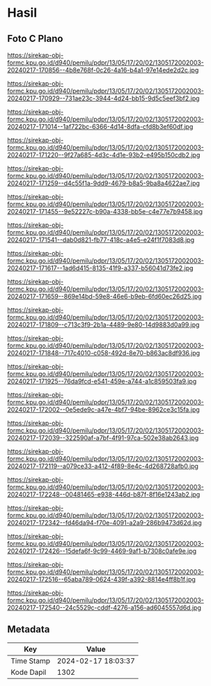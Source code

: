 # Hasil

## Foto C Plano

https://sirekap-obj-formc.kpu.go.id/d940/pemilu/pdpr/13/05/17/20/02/1305172002003-20240217-170856--4b8e768f-0c26-4a16-b4a1-97e14ede2d2c.jpg

https://sirekap-obj-formc.kpu.go.id/d940/pemilu/pdpr/13/05/17/20/02/1305172002003-20240217-170929--731ae23c-3944-4d24-bb15-9d5c5eef3bf2.jpg

https://sirekap-obj-formc.kpu.go.id/d940/pemilu/pdpr/13/05/17/20/02/1305172002003-20240217-171014--1af722bc-6366-4d14-8dfa-cfd8b3ef60df.jpg

https://sirekap-obj-formc.kpu.go.id/d940/pemilu/pdpr/13/05/17/20/02/1305172002003-20240217-171220--9f27a685-4d3c-4d1e-93b2-e495b150cdb2.jpg

https://sirekap-obj-formc.kpu.go.id/d940/pemilu/pdpr/13/05/17/20/02/1305172002003-20240217-171259--d4c55f1a-9dd9-4679-b8a5-9ba8a4622ae7.jpg

https://sirekap-obj-formc.kpu.go.id/d940/pemilu/pdpr/13/05/17/20/02/1305172002003-20240217-171455--9e52227c-b90a-4338-bb5e-c4e77e7b9458.jpg

https://sirekap-obj-formc.kpu.go.id/d940/pemilu/pdpr/13/05/17/20/02/1305172002003-20240217-171541--dab0d821-fb77-418c-a4e5-e24f1f7083d8.jpg

https://sirekap-obj-formc.kpu.go.id/d940/pemilu/pdpr/13/05/17/20/02/1305172002003-20240217-171617--1ad6d415-8135-41f9-a337-b56041d73fe2.jpg

https://sirekap-obj-formc.kpu.go.id/d940/pemilu/pdpr/13/05/17/20/02/1305172002003-20240217-171659--869e14bd-59e8-46e6-b9eb-6fd60ec26d25.jpg

https://sirekap-obj-formc.kpu.go.id/d940/pemilu/pdpr/13/05/17/20/02/1305172002003-20240217-171809--c713c3f9-2b1a-4489-9e80-14d9883d0a99.jpg

https://sirekap-obj-formc.kpu.go.id/d940/pemilu/pdpr/13/05/17/20/02/1305172002003-20240217-171848--717c4010-c058-492d-8e70-b863ac8df936.jpg

https://sirekap-obj-formc.kpu.go.id/d940/pemilu/pdpr/13/05/17/20/02/1305172002003-20240217-171925--76da9fcd-e541-459e-a744-a1c859503fa9.jpg

https://sirekap-obj-formc.kpu.go.id/d940/pemilu/pdpr/13/05/17/20/02/1305172002003-20240217-172002--0e5ede9c-a47e-4bf7-94be-8962ce3c15fa.jpg

https://sirekap-obj-formc.kpu.go.id/d940/pemilu/pdpr/13/05/17/20/02/1305172002003-20240217-172039--322590af-a7bf-4f91-97ca-502e38ab2643.jpg

https://sirekap-obj-formc.kpu.go.id/d940/pemilu/pdpr/13/05/17/20/02/1305172002003-20240217-172119--a079ce33-a412-4f89-8e4c-4d268728afb0.jpg

https://sirekap-obj-formc.kpu.go.id/d940/pemilu/pdpr/13/05/17/20/02/1305172002003-20240217-172248--00481465-e938-446d-b87f-8f16e1243ab2.jpg

https://sirekap-obj-formc.kpu.go.id/d940/pemilu/pdpr/13/05/17/20/02/1305172002003-20240217-172342--fd46da94-f70e-4091-a2a9-286b9473d62d.jpg

https://sirekap-obj-formc.kpu.go.id/d940/pemilu/pdpr/13/05/17/20/02/1305172002003-20240217-172426--15defa6f-9c99-4469-9af1-b7308c0afe9e.jpg

https://sirekap-obj-formc.kpu.go.id/d940/pemilu/pdpr/13/05/17/20/02/1305172002003-20240217-172516--65aba789-0624-439f-a392-8814e4ff8b1f.jpg

https://sirekap-obj-formc.kpu.go.id/d940/pemilu/pdpr/13/05/17/20/02/1305172002003-20240217-172540--24c5529c-cddf-4276-a156-ad6045557d6d.jpg


## Metadata

| Key        | Value               |
| ---------- | ------------------- |
| Time Stamp | 2024-02-17 18:03:37 |
| Kode Dapil | 1302                |



